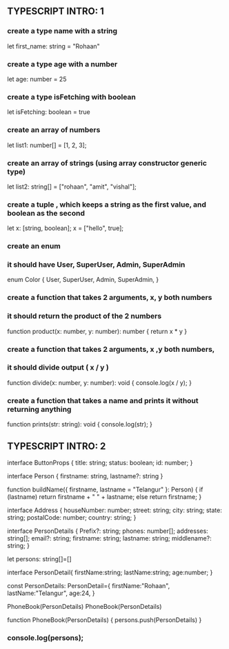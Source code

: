 ## TYPESCRIPT INTRO: 1

### create a type name with a string
let first_name: string = "Rohaan"

###  create a type age with a number
let age: number = 25

###  create a type isFetching with boolean 
let isFetching: boolean = true

###  create an array of numbers
let list1: number[] = [1, 2, 3];

###  create an array of strings (using array constructor generic type)
let list2: string[] = ["rohaan", "amit", "vishal"];

###  create a tuple , which keeps a string as the first value, and boolean as the second
let x: [string, boolean];
x = ["hello", true];

###  create an enum
###  it should have User, SuperUser, Admin, SuperAdmin
enum Color {
    User,
    SuperUser,
    Admin,
    SuperAdmin,
}

###  create a function that takes 2 arguments, x, y both numbers
###  it should return the product of the 2 numbers
function product(x: number, y: number): number {
    return x * y
}

###  create a function that takes 2 arguments, x ,y both numbers,
###  it should divide output ( x / y )
function divide(x: number, y: number): void {
    console.log(x / y);
}

###  create a function that takes a name and prints it without returning anything
function prints(str: string): void {
    console.log(str);
}


## TYPESCRIPT INTRO: 2

interface ButtonProps {
    title: string;
    status: boolean;
    id: number;
}

interface Person {
    firstname: string,
    lastname?: string
}

function buildName({ firstname, lastname = "Telangur" }: Person) {
    if (lastname) return firstname + " " + lastname;
    else return firstname;
}


interface Address {
    houseNumber: number;
    street: string;
    city: string;
    state: string;
    postalCode: number;
    country: string;
}

interface PersonDetails {
    Prefix?: string;
    phones: number[];
    addresses: string[];
    email?: string;
    firstname: string;
    lastname: string;
    middlename?: string;
}

let persons: string[]=[]

interface PersonDetail{
    firstName:string;
    lastName:string;
    age:number;
}

const PersonDetails: PersonDetail={
    firstName:"Rohaan",
    lastName:"Telangur",
    age:24,
}

PhoneBook(PersonDetails)
PhoneBook(PersonDetails)

function PhoneBook(PersonDetails) {
persons.push(PersonDetails)
}
###   console.log(persons);







